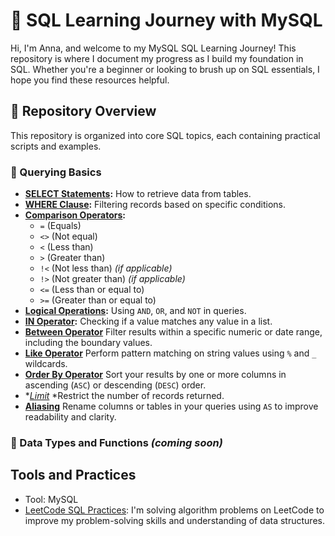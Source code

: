 # 🌱 SQL Learning Journey with MySQL

Hi, I'm Anna, and welcome to my MySQL SQL Learning Journey! This repository is where I document my progress as I build my foundation in SQL. Whether you're a beginner or looking to brush up on SQL essentials, I hope you find these resources helpful.


## 🧾 Repository Overview

This repository is organized into core SQL topics, each containing practical scripts and examples.

### 📌 Querying Basics

- **[SELECT Statements](https://github.com/sxnbx/SQL-Learning-Journey/blob/74ab83776999e9f01390121d1f3e3524c5e51c04/sql_learning/Querying%20Basics/select_statements.md):** How to retrieve data from tables.
- **[WHERE Clause]([sql_learning/WHERE_clause](https://github.com/sxnbx/SQL-Learning-Journey/blob/d1dcc25b2422d8b88548f4609a7bda4e6bc381b4/sql_learning/Querying%20Basics/WHERE_clause.md)):** Filtering records based on specific conditions.
- **[Comparison Operators]([sql_learning/comparison_operators](https://github.com/sxnbx/SQL-Learning-Journey/blob/d1dcc25b2422d8b88548f4609a7bda4e6bc381b4/sql_learning/Querying%20Basics/comparison_operators.md)):**
  - `=` (Equals)
  - `<>` (Not equal)
  - `<` (Less than)
  - `>` (Greater than)
  - `!<` (Not less than) *(if applicable)*
  - `!>` (Not greater than) *(if applicable)*
  - `<=` (Less than or equal to)
  - `>=` (Greater than or equal to)
- **[Logical Operations](https://github.com/sxnbx/SQL-Learning-Journey/blob/d1dcc25b2422d8b88548f4609a7bda4e6bc381b4/sql_learning/Querying%20Basics/logical_operators.md):** Using `AND`, `OR`, and `NOT` in queries.
- **[IN Operator]([sql_learning/in_operator](https://github.com/sxnbx/SQL-Learning-Journey/blob/d1dcc25b2422d8b88548f4609a7bda4e6bc381b4/sql_learning/Querying%20Basics/IN_operator.md)):** Checking if a value matches any value in a list.
- **[Between Operator](https://github.com/sxnbx/SQL-Learning-Journey/blob/d1dcc25b2422d8b88548f4609a7bda4e6bc381b4/sql_learning/Querying%20Basics/Between_Operator.md)** Filter results within a specific numeric or date range, including the boundary values.
- **[Like Operator](https://github.com/sxnbx/SQL-Learning-Journey/blob/d1dcc25b2422d8b88548f4609a7bda4e6bc381b4/sql_learning/Querying%20Basics/LIKE_Operator.md)** Perform pattern matching on string values using `%` and `_` wildcards.
- **[Order By Operator](https://github.com/sxnbx/SQL-Learning-Journey/blob/d1dcc25b2422d8b88548f4609a7bda4e6bc381b4/sql_learning/Querying%20Basics/Order_By_Operator.md)** Sort your results by one or more columns in ascending (`ASC`) or descending (`DESC`) order.
- **[Limit](https://github.com/sxnbx/SQL-Learning-Journey/blob/d1dcc25b2422d8b88548f4609a7bda4e6bc381b4/sql_learning/Querying%20Basics/LIMIT_Clause.md)* *Restrict the number of records returned.
- **[Aliasing](https://github.com/sxnbx/SQL-Learning-Journey/blob/d1dcc25b2422d8b88548f4609a7bda4e6bc381b4/sql_learning/Querying%20Basics/Aliasing.md)** Rename columns or tables in your queries using `AS` to improve readability and clarity.

### 📌 Data Types and Functions *(coming soon)*


## Tools and Practices
-  Tool: MySQL  
- [LeetCode SQL Practices](./SQL%20LeetCode%20Challenges/): I'm solving algorithm problems on LeetCode to improve my problem-solving skills and understanding of data structures.
